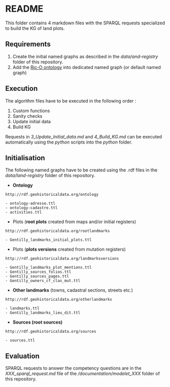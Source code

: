 # README

This folder contains 4 markdown files with the SPARQL requests specialized to build the KG of land plots.

## Requirements
1. Create the initial named graphs as described in the *data/and-registry* folder of this repository.
2. Add the [Ric-O ontology](https://github.com/ICA-EGAD/RiC-O/tree/master/ontology/current-version) into dedicated named graph (or default named graph)

## Execution
The algorithm files have to be executed in the following order :
1. Custom functions
2. Sanity checks
3. Update initial data
4. Build KG

Requests in *3_Update_Initial_data.md* and *4_Build_KG.md* can be executed automatically using the *python* scripts into the *python* folder.

## Initialisation 
The following named graphs have to be created using the .rdf files in the *data/land-registry* folder of this repository.

* **Ontology**
```sparql
http://rdf.geohistoricaldata.org/ontology
```

    - ontology-adresse.ttl
    - ontology-cadastre.ttl
    - activities.ttl

* Plots (**root plots** created from maps and/or initial registers)
```sparql
http://rdf.geohistoricaldata.org/rootlandmarks
``` 
    - Gentilly_landmarks_initial_plots.ttl

* Plots (**plots versions** created from mutation registers)
```sparql
http://rdf.geohistoricaldata.org/landmarksversions
``` 
    - Gentilly_landmarks_plot_mentions.ttl
    - Gentilly_sources_folios.ttl
    - Gentilly_sources_pages.ttl
    - Gentilly_owners_cf_clas_mut.ttl

* **Other landmarks** (towns, cadastral sections, streets etc.)
```sparql
http://rdf.geohistoricaldata.org/otherlandmarks
``` 
    - landmarks.ttl
    - Gentilly_landmarks_lieu_dit.ttl

* **Sources (root sources)**
```sparql
http://rdf.geohistoricaldata.org/sources
``` 
    - sources.ttl

## Evaluation
SPARQL requests to answer the competency questions are in the *XXX_sparql_request.md* file of the */documentation/modelet_XXX* folder of this repository.
